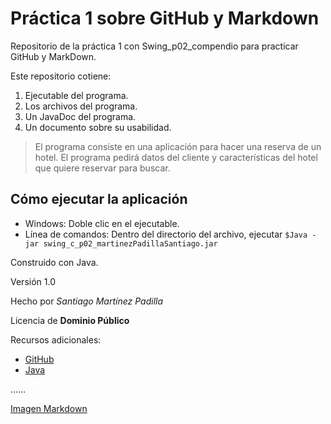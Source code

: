 # Práctica 1 sobre GitHub y Markdown
Repositorio de la práctica 1 con Swing_p02_compendio para practicar GitHub y MarkDown.

Este repositorio cotiene:
  1. Ejecutable del programa.
  2. Los archivos del programa.
  3. Un JavaDoc del programa.
  4. Un documento sobre su usabilidad.
  
> El programa consiste en una aplicación para hacer una reserva de un hotel.
> El programa pedirá datos del cliente y características del hotel que quiere reservar para buscar.

## Cómo ejecutar la aplicación
  * Windows: Doble clic en el ejecutable.
  * Línea de comandos: Dentro del directorio del archivo, ejecutar `$Java -jar swing_c_p02_martinezPadillaSantiago.jar`
  
Construido con Java.

Versión 1.0

Hecho por *Santiago Martínez Padilla*

Licencia de **Dominio Público**

Recursos adicionales:
 * [GitHub](https://github.com)
 * [Java](https://www.java.com/es/download/)
 
……

[Imagen Markdown](https://comika.es/wp-content/uploads/2020/08/markdown-guide-og.jpg)
